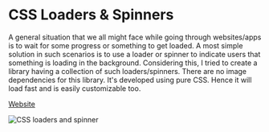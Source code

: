# CSS Loaders & Spinners
A general situation that we all might face while going through websites/apps is to wait for some progress or something to get loaded. A most simple solution in such scenarios is to use a loader or spinner to indicate users that something is loading in the background.
Considering this, I tried to create a library having a collection of such loaders/spinners. There are no image dependencies for this library. It's developed using pure CSS. Hence it will load fast and is easily customizable too.

[Website](https://cssloaders.github.io)

![CSS loaders and spinner](https://user-images.githubusercontent.com/5153908/130199928-c4079aeb-a580-4d8e-aa69-e2b3687c7e06.gif)


